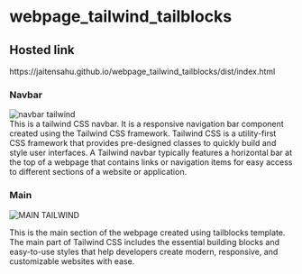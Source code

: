 # webpage_tailwind_tailblocks
<h2>Hosted link</h2>
https://jaitensahu.github.io/webpage_tailwind_tailblocks/dist/index.html
<BR>
<h3>Navbar</h3>

![navbar tailwind](https://github.com/jaitensahu/webpage_tailwind_tailblocks/assets/127736781/79efe4f5-8d71-4c9b-b79c-955590990c1e)
<br>This is a tailwind CSS navbar. It is a responsive navigation bar component created using the Tailwind CSS framework. Tailwind CSS is a utility-first CSS framework that provides pre-designed classes to quickly build and style user interfaces. A Tailwind navbar typically features a horizontal bar at the top of a webpage that contains links or navigation items for easy access to different sections of a website or application.<br>

<h3>Main</h3>

![MAIN TAILWIND](https://github.com/jaitensahu/webpage_tailwind_tailblocks/assets/127736781/6e820650-21c5-4786-a580-b290ebecca5d)

This is the main section of the webpage created using tailblocks template. The main part of Tailwind CSS includes the essential building blocks and easy-to-use styles that help developers create modern, responsive, and customizable websites with ease.
